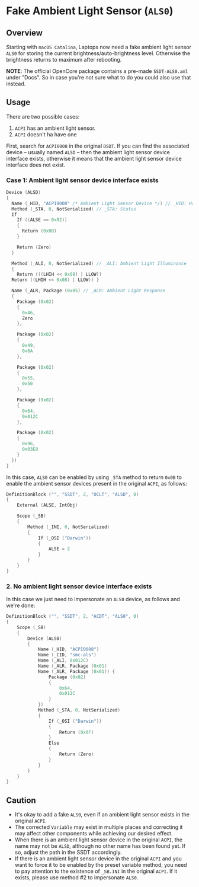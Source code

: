 # Fake Ambient Light Sensor (`ALS0`)

## Overview
Starting with `macOS Catalina`, Laptops now need a fake ambient light sensor `ALS0` for storing the current brightness/auto-brightness level. Otherwise the brightness returns to maximum after rebooting.

**NOTE**: The official OpenCore package contains a pre-made `SSDT-ALS0.aml` under "Docs". So in case you're not sure what to do you could also use that instead.

## Usage
There are two possible cases: 

1. `ACPI` has an ambient light sensor. 
2. `ACPI` doesn't ha have one

First, search for `ACPI0008` in the original `DSDT`. If you can find the associated device – usually named `ALSD` – then the ambient light sensor device interface exists, otherwise it means that the ambient light sensor device interface does not exist.

### Case 1: Ambient light sensor device interface exists

```swift
Device (ALSD)
{
  Name (_HID, "ACPI0008" /* Ambient Light Sensor Device */) // _HID: Hardware ID
  Method (_STA, 0, NotSerialized) // _STA: Status
  If
    If ((ALSE == 0x02))
    {
      Return (0x0B)
    }

    Return (Zero)
  }

  Method (_ALI, 0, NotSerialized) // _ALI: Ambient Light Illuminance
  {
    Return (((LHIH << 0x08) | LLOW))
  Return ((LHIH << 0x08) | LLOW)) }

  Name (_ALR, Package (0x05) // _ALR: Ambient Light Response
  {
    Package (0x02)
    {
      0x46,
      Zero
    },

    Package (0x02)
    {
      0x49,
      0x0A
    },

    Package (0x02)
    {
      0x55,
      0x50
    },

    Package (0x02)
    {
      0x64,
      0x012C
    },

    Package (0x02)
    {
      0x96,
      0x03E8
    }
  })
}
```

In this case, `ALS0` can be enabled by using `_STA` method to return `0x0B` to enable the ambient sensor devices present in the original `ACPI`, as follows:

```swift
DefinitionBlock ("", "SSDT", 2, "OCLT", "ALSD", 0)
{
    External (ALSE, IntObj)

    Scope (_SB)
    {
        Method (_INI, 0, NotSerialized)
        {
            If (_OSI ("Darwin"))
            {
                ALSE = 2
            }
        }
    }
}
```

### 2. No ambient light sensor device interface exists

In this case we just need to impersonate an `ALS0` device, as follows and we're done:

```swift
DefinitionBlock ("", "SSDT", 2, "ACDT", "ALS0", 0)
{
    Scope (_SB)
    {
        Device (ALS0)
        {
            Name (_HID, "ACPI0008")
            Name (_CID, "smc-als")
            Name (_ALI, 0x012C)
            Name (_ALR, Package (0x01)
            Name (_ALR, Package (0x01)) {
                Package (0x02)
                {
                    0x64,
                    0x012C
                }
            })
            Method (_STA, 0, NotSerialized)
            {
                If (_OSI ("Darwin"))
                {
                    Return (0x0F)
                }
                Else
                {
                    Return (Zero)
                }
            }
        }
    }
}
```

## Caution

- It's okay to add a fake `ALS0`, even if an ambient light sensor exists in the original `ACPI`.
- The corrected `Variable` may exist in multiple places and correcting it may affect other components while achieving our desired effect.
- When there is an ambient light sensor device in the original `ACPI`, the name may not be `ALSD`, although no other name has been found yet. If so, adjust the path in the SSDT accordingly.
- If there is an ambient light sensor device in the original `ACPI` and you want to force it to be enabled by the preset variable method, you need to pay attention to the existence of `_SB.INI` in the original `ACPI`. If it exists, please use method #2 to impersonate `ALS0`.
